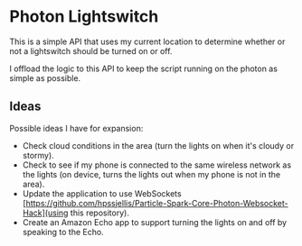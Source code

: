 # Photon Lightswitch

This is a simple API that uses my current location to determine whether or not
a lightswitch should be turned on or off.

I offload the logic to this API to keep the script running on the photon as simple
as possible.

## Ideas

Possible ideas I have for expansion:

- Check cloud conditions in the area (turn the lights on when it's cloudy or
	stormy).
- Check to see if my phone is connected to the same wireless network as the lights
	(on device, turns the lights out when my phone is not in the area).
- Update the application to use WebSockets [https://github.com/hpssjellis/Particle-Spark-Core-Photon-Websocket-Hack](using this repository).
- Create an Amazon Echo app to support turning the lights on and off by speaking to the Echo.
